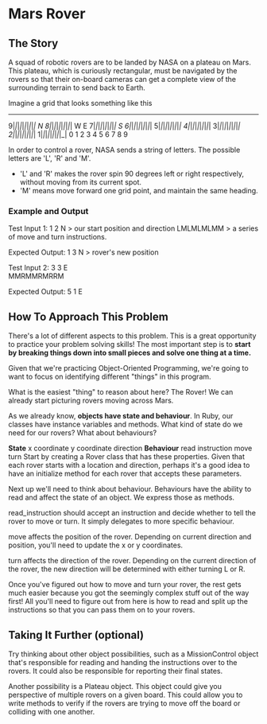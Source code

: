 # Mars Rover

## The Story
A squad of robotic rovers are to be landed by NASA on a plateau on Mars. This plateau, which is curiously rectangular, must be navigated by the rovers so that their on-board cameras can get a complete view of the surrounding terrain to send back to Earth.

Imagine a grid that looks something like this

  _ _ _ _ _ _ _ _ _
9|_|_|_|_|_|_|_|_|_|        N
8|_|_|_|_|_|_|_|_|_|      W   E
7|_|_|_|_|_|_|_|_|_|        S
6|_|_|_|_|_|_|_|_|_|
5|_|_|_|_|_|_|_|_|_|
4|_|_|_|_|_|_|_|_|_|
3|_|_|_|_|_|_|_|_|_|
2|_|_|_|_|_|_|_|_|_|
1|_|_|_|_|_|_|_|_|_|
0 1 2 3 4 5 6 7 8 9

In order to control a rover, NASA sends a string of letters. The possible letters are 'L', 'R' and 'M'.

- 'L' and 'R' makes the rover spin 90 degrees left or right respectively, without moving from its current spot.
- 'M' means move forward one grid point, and maintain the same heading.

### Example and Output

Test Input 1:
1 2 N                > our start position and direction
LMLMLMLMM            > a series of move and turn instructions.


Expected Output:
1 3 N                > rover's new position


Test Input 2:
3 3 E                
MMRMMRMRRM

Expected Output:
5 1 E


## How To Approach This Problem

There's a lot of different aspects to this problem. This is a great opportunity to practice your problem solving skills! The most important step is to **start by breaking things down into small pieces and solve one thing at a time.**

Given that we're practicing Object-Oriented Programming, we're going to want to focus on identifying different "things" in this program.

What is the easiest "thing" to reason about here? The Rover! We can already start picturing rovers moving across Mars.

As we already know, **objects have state and behaviour**. In Ruby, our classes have instance variables and methods. What kind of state do we need for our rovers? What about behaviours?

**State**
x coordinate
y coordinate
direction
**Behaviour**
read instruction
move
turn
Start by creating a Rover class that has these properties. Given that each rover starts with a location and direction, perhaps it's a good idea to have an initialize method for each rover that accepts these parameters.

Next up we'll need to think about behaviour. Behaviours have the ability to read and affect the state of an object. We express those as methods.

read_instruction should accept an instruction and decide whether to tell the rover to move or turn. It simply delegates to more specific behaviour.

move affects the position of the rover. Depending on current direction and position, you'll need to update the x or y coordinates.

turn affects the direction of the rover. Depending on the current direction of the rover, the new direction will be determined with either turning L or R.

Once you've figured out how to move and turn your rover, the rest gets much easier because you got the seemingly complex stuff out of the way first! All you'll need to figure out from here is how to read and split up the instructions so that you can pass them on to your rovers.


## Taking It Further (optional)
Try thinking about other object possibilities, such as a MissionControl object that's responsible for reading and handing the instructions over to the rovers. It could also be responsible for reporting their final states.

Another possibility is a Plateau object. This object could give you perspective of multiple rovers on a given board. This could allow you to write methods to verify if the rovers are trying to move off the board or colliding with one another.
